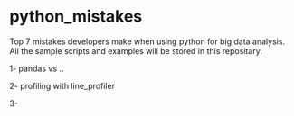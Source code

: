 # python_mistakes
Top 7 mistakes developers make when using python for big data analysis.
All the sample scripts and examples will be stored in this repositary.

1- pandas vs ..

2- profiling with line_profiler

3- 

